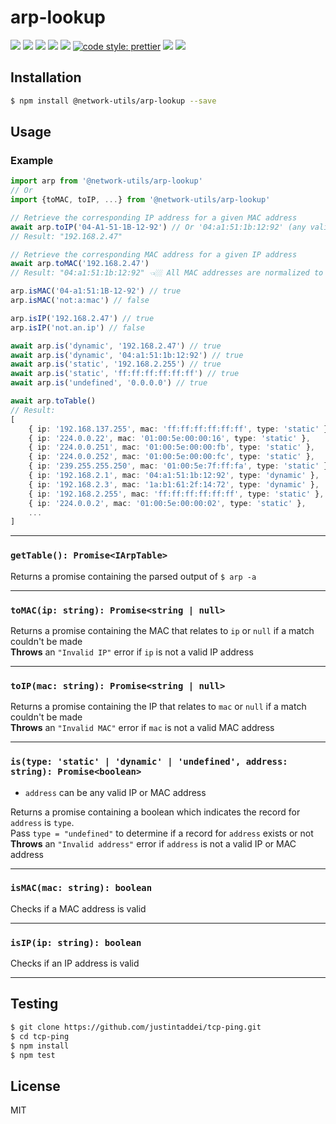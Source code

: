 # arp-lookup

![](https://img.shields.io/travis/justintaddei/arp-lookup.svg?style=flat)
![](https://img.shields.io/github/issues-raw/justintaddei/arp-lookup.svg?style=flat)
![](https://img.shields.io/npm/v/@network-utils/arp-lookup.svg?style=flat)
![](https://img.shields.io/npm/dt/@network-utils/arp-lookup.svg?style=flat)
![](https://img.shields.io/npm/l/@network-utils/arp-lookup.svg?style=flat)
[![code style: prettier](https://img.shields.io/badge/code_style-prettier-ff69b4.svg?style=flat)](https://github.com/prettier/prettier)
![](https://img.shields.io/github/languages/top/justintaddei/arp-lookup.svg?colorB=blue&style=flat)
![](https://img.shields.io/badge/status-awesome-red.svg?style=flat)

## Installation

```bash
$ npm install @network-utils/arp-lookup --save
```

## Usage

### Example

```typescript
import arp from '@network-utils/arp-lookup'
// Or
import {toMAC, toIP, ...} from '@network-utils/arp-lookup'

// Retrieve the corresponding IP address for a given MAC address
await arp.toIP('04-A1-51-1B-12-92') // Or '04:a1:51:1b:12:92' (any valid MAC format)
// Result: "192.168.2.47"

// Retrieve the corresponding MAC address for a given IP address
await arp.toMAC('192.168.2.47')
// Result: "04:a1:51:1b:12:92" 👈🏼 All MAC addresses are normalized to this format

arp.isMAC('04-a1:51:1B-12-92') // true
arp.isMAC('not:a:mac') // false

arp.isIP('192.168.2.47') // true
arp.isIP('not.an.ip') // false

await arp.is('dynamic', '192.168.2.47') // true
await arp.is('dynamic', '04:a1:51:1b:12:92') // true
await arp.is('static', '192.168.2.255') // true
await arp.is('static', 'ff:ff:ff:ff:ff:ff') // true
await arp.is('undefined', '0.0.0.0') // true

await arp.toTable()
// Result:
[
    { ip: '192.168.137.255', mac: 'ff:ff:ff:ff:ff:ff', type: 'static' },
    { ip: '224.0.0.22', mac: '01:00:5e:00:00:16', type: 'static' },
    { ip: '224.0.0.251', mac: '01:00:5e:00:00:fb', type: 'static' },
    { ip: '224.0.0.252', mac: '01:00:5e:00:00:fc', type: 'static' },
    { ip: '239.255.255.250', mac: '01:00:5e:7f:ff:fa', type: 'static' },
    { ip: '192.168.2.1', mac: '04:a1:51:1b:12:92', type: 'dynamic' },
    { ip: '192.168.2.3', mac: '1a:b1:61:2f:14:72', type: 'dynamic' },
    { ip: '192.168.2.255', mac: 'ff:ff:ff:ff:ff:ff', type: 'static' },
    { ip: '224.0.0.2', mac: '01:00:5e:00:00:02', type: 'static' },
    ...
]
```

---

### `getTable(): Promise<IArpTable>`

Returns a promise containing the parsed output of `$ arp -a`

---

### `toMAC(ip: string): Promise<string | null>`

Returns a promise containing the MAC that relates to `ip` or `null` if a match couldn't be made  
**Throws** an `"Invalid IP"` error if `ip` is not a valid IP address

---

### `toIP(mac: string): Promise<string | null>`

Returns a promise containing the IP that relates to `mac` or `null` if a match couldn't be made  
**Throws** an `"Invalid MAC"` error if `mac` is not a valid MAC address

---

### `is(type: 'static' | 'dynamic' | 'undefined', address: string): Promise<boolean>`

- `address` can be any valid IP or MAC address

Returns a promise containing a boolean which indicates the record for `address` is `type`.  
Pass `type = "undefined"` to determine if a record for `address` exists or not  
**Throws** an `"Invalid address"` error if `address` is not a valid IP or MAC address

---

### `isMAC(mac: string): boolean`

Checks if a MAC address is valid

---

### `isIP(ip: string): boolean`

Checks if an IP address is valid

---

## Testing

```bash
$ git clone https://github.com/justintaddei/tcp-ping.git
$ cd tcp-ping
$ npm install
$ npm test
```

## License

MIT
